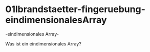 # 01lbrandstaetter-fingeruebung-eindimensionalesArray

-eindimensionales Array-
  

Was ist ein eindimensionales Array?

  
